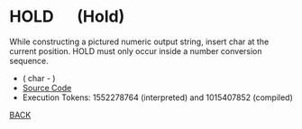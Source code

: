 # HOLD &emsp; (Hold)
While constructing a pictured numeric output string, insert char at the current position. HOLD must only occur inside a number conversion sequence.
* ( char - )
* [Source Code](../words/core/Hold.cs)
* Execution Tokens: 1552278764 (interpreted) and 1015407852 (compiled)


[BACK](builtins.md#Hold)
